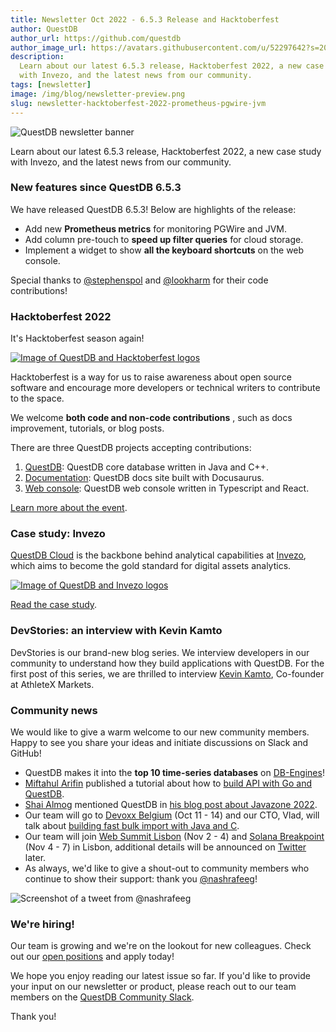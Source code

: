 ```yaml
---
title: Newsletter Oct 2022 - 6.5.3 Release and Hacktoberfest
author: QuestDB
author_url: https://github.com/questdb
author_image_url: https://avatars.githubusercontent.com/u/52297642?s=200&v=4
description:
  Learn about our latest 6.5.3 release, Hacktoberfest 2022, a new case study
  with Invezo, and the latest news from our community.
tags: [newsletter]
image: /img/blog/newsletter-preview.png
slug: newsletter-hacktoberfest-2022-prometheus-pgwire-jvm
---
```


![QuestDB newsletter banner](/img/blog/newsletter.png)

Learn about our latest 6.5.3 release, Hacktoberfest 2022, a new case study with
Invezo, and the latest news from our community.

### New features since QuestDB 6.5.3

We have released QuestDB 6.5.3! Below are highlights of the release:

- Add new **Prometheus metrics** for monitoring PGWire and JVM.
- Add column pre-touch to **speed up filter queries** for cloud storage.
- Implement a widget to show **all the keyboard shortcuts** on the web console.

Special thanks to [@stephenspol](https://github.com/stephenspol) and
[@lookharm](https://github.com/lookharm) for their code contributions!

### Hacktoberfest 2022

It's Hacktoberfest season again!

[![Image of QuestDB and Hacktoberfest logos](/img/blog/2022-10-06/hacktoberfest.png)](/blog/2022/09/30/hacktoberfest-questdb/)

Hacktoberfest is a way for us to raise awareness about open source software and
encourage more developers or technical writers to contribute to the space.

We welcome **both code and non-code contributions** , such as docs improvement,
tutorials, or blog posts.

There are three QuestDB projects accepting contributions:

1. [QuestDB](https://github.com/questdb/questdb): QuestDB core database written
   in Java and C++.
2. [Documentation](https://github.com/questdb/questdb.io): QuestDB docs site
   built with Docusaurus.
3. [Web console](https://github.com/questdb/ui/tree/main/packages/web-console):
   QuestDB web console written in Typescript and React.

[Learn more about the event](/blog/2022/09/30/hacktoberfest-questdb/).

### Case study: Invezo

[QuestDB Cloud](/cloud/) is the backbone behind analytical capabilities at
[Invezo](https://www.invezo.com/), which aims to become the gold standard for
digital assets analytics.

[![Image of QuestDB and Invezo logos](/img/blog/2022-10-06/questdb-and-invezo.png)](/case-study/invezo/)

[Read the case study](/case-study/invezo/).

### DevStories: an interview with Kevin Kamto

DevStories is our brand-new blog series. We interview developers in our
community to understand how they build applications with QuestDB. For the first
post of this series, we are thrilled to interview
[Kevin Kamto](https://www.linkedin.com/in/kevin-kamto/), Co-founder at AthleteX Markets.

### Community news

We would like to give a warm welcome to our new community members. Happy to see
you share your ideas and initiate discussions on Slack and GitHub!

- QuestDB makes it into the **top 10 time-series databases** on
  [DB-Engines](https://db-engines.com/en/ranking/time+series+dbms)!
- [Miftahul Arifin](https://dev.to/arifintahu) published a tutorial about how to
  [build API with Go and QuestDB](https://dev.to/arifintahu/how-to-build-api-with-go-and-questdb-19ld).
- [Shai Almog](https://hashnode.com/@codenameone) mentioned QuestDB in
  [his blog post about Javazone 2022](https://debugagent.com/great-time-at-javazone-2022).
- Our team will go to [Devoxx Belgium](https://devoxx.be/) (Oct 11 - 14) and our
  CTO, Vlad, will talk about
  [building fast bulk import with Java and C](https://devoxx.be/speaker-details/?id=39051).
- Our team will join [Web Summit Lisbon](https://websummit.com/) (Nov 2 - 4) and
  [Solana Breakpoint](https://solana.com/breakpoint) (Nov 4 - 7) in
  Lisbon, additional details will be announced on
  [Twitter](https://twitter.com/questDb) later.
- As always, we'd like to give a shout-out to community members who continue to
  show their support: thank you
  [@nashrafeeg](https://twitter.com/nashrafeeg/status/1568765241487687681)!

![Screenshot of a tweet from @nashrafeeg](/img/blog/2022-10-06/tweet.png)

### We're hiring!

Our team is growing and we're on the lookout for new colleagues. Check out our
[open positions](/careers/) and apply today!

We hope you enjoy reading our latest issue so far. If you'd like to provide your
input on our newsletter or product, please reach out to our team members on the
[QuestDB Community Slack]({@slackUrl@}).

Thank you!
